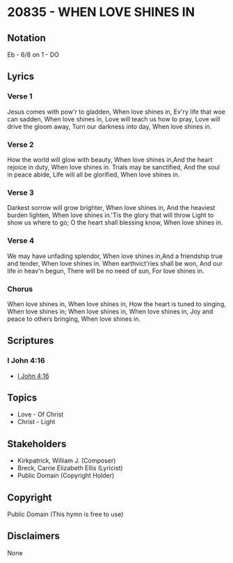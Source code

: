# 20835 - WHEN LOVE SHINES IN

## Notation

Eb - 6/8 on 1 - DO

## Lyrics

### Verse 1

Jesus comes with pow'r to gladden, When love shines in, Ev'ry life that woe can sadden, When love shines in,  Love will teach us how to pray, Love will drive the gloom away, Turn our darkness into day, When love shines in.



### Verse 2

How the world will glow with beauty, When love shines in,And the heart rejoice in duty, When love shines in. Trials may be sanctified, And the soul in peace abide, Life will all be glorified, When love shines in.



### Verse 3

Darkest sorrow will grow brighter, When love shines in, And the heaviest burden lighten, When love shines in.'Tis the glory that will throw Light to show us where to go; O the heart shall blessing know, When love shines in.



### Verse 4

We may have unfading splendor, When love shines in,And a friendship true and tender, When love shines in. When earthvict'ries shall be won, And our life in heav'n begun, There will be no need of sun, For love shines in.

### Chorus

When love shines in, When love shines in, How the heart is tuned to singing, When love shines in; When love shines in, When love shines in, Joy and peace to others bringing, When love shines in.


## Scriptures

### I John 4:16

- [I John 4:16](https://www.biblegateway.com/passage/?search=I%20John%204%3A16)


## Topics

- Love - Of Christ
- Christ - Light

## Stakeholders

- Kirkpatrick, William J. (Composer)
- Breck, Carrie Elizabeth Ellis (Lyricist)
- Public Domain (Copyright Holder)

## Copyright

Public Domain
(This hymn is free to use)

## Disclaimers

None

